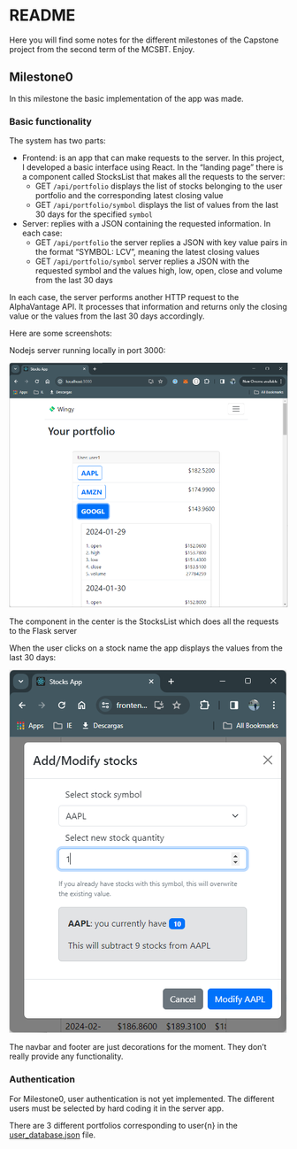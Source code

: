 # README

Here you will find some notes for the different milestones of the Capstone project from the second term of the MCSBT. Enjoy.

## Milestone0

In this milestone the basic implementation of the app was made.

### Basic functionality

The system has two parts:

- Frontend: is an app that can make requests to the server. In this project, I developed a basic interface using React. In the “landing page” there is a component called StocksList that makes all the requests to the server:
    - GET `/api/portfolio` displays the list of stocks belonging to the user portfolio and the corresponding latest closing value
    - GET `/api/portfolio/symbol` displays the list of values from the last 30 days for the specified `symbol`
- Server: replies with a JSON containing the requested information. In each case:
    - GET `/api/portfolio` the server replies a JSON with key value pairs in the format “SYMBOL: LCV”, meaning the latest closing values
    - GET `/api/portfolio/symbol` server replies a JSON with the requested symbol and the values high, low, open, close and volume from the last 30 days

In each case, the server performs another HTTP request to the AlphaVantage API. It processes that information and returns only the closing value or the values from the last 30 days accordingly.

Here are some screenshots:

Nodejs server running locally in port 3000:

![Untitled](README_src/Untitled%201.png)

The component in the center is the StocksList which does all the requests to the Flask server

When the user clicks on a stock name the app displays the values from the last 30 days:

![Untitled](README_src/Untitled%202.png)

The navbar and footer are just decorations for the moment. They don’t really provide any functionality.

### Authentication

For Milestone0, user authentication is not yet implemented. The different users must be selected by hard coding it in the server app.

There are 3 different portfolios corresponding to user{n} in the [user_database.json](https://github.com/ricardorompar/capstoneT2/blob/main/milestones/user_database.json) file.